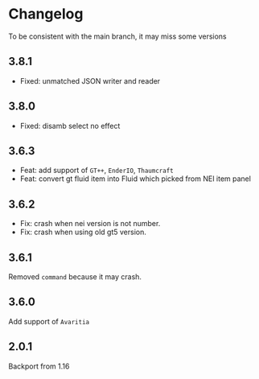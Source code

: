 # Changelog

To be consistent with the main branch,  it may miss some versions

## 3.8.1

- Fixed: unmatched JSON writer and reader

## 3.8.0

- Fixed: disamb select no effect

## 3.6.3

- Feat: add support of `GT++`, `EnderIO`, `Thaumcraft`
- Feat: convert gt fluid item into Fluid which picked from NEI item panel

## 3.6.2

- Fix: crash when nei version is not number. 
- Fix: crash when using old gt5 version.

## 3.6.1

Removed `command` because it may crash.

## 3.6.0

Add support of `Avaritia`

## 2.0.1

Backport from 1.16
